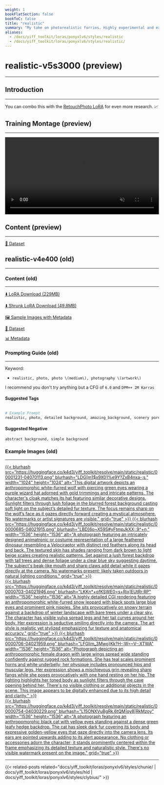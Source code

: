 ```yaml
---
weight: 1
bookFlatSection: false
bookToC: false
title: "realistic"
summary: "My take on photorealistic furries. Highly experimental and extremely fun!"
aliases:
  - /docs/yiff_toolkit/loras/ponyxlv6/styles/realistic
  - /docs/yiff_toolkit/loras/ponyxlv6/styles/realistic/
---
```


<!--markdownlint-disable MD025 MD033 -->

# realistic-v5s3000 (preview)

---

## Introduction

---

You can combo this with the [RetouchPhoto LoRA](https://civitai.com/models/343602/retouchphoto-for-ponyv6) for even more research. 📈

## Training Montage (preview)

---

<div style="text-align: center;">
    <video style="width: 100%;" autoplay loop muted playsinline>
        <source src="https://huggingface.co/k4d3/yiff_toolkit6/resolve/main/static/realistic/sample_sample00.mp4" type="video/mp4">
        Your browser does not support the video tag.
    </video>
</div>

## Content (preview)

---

[📐 Dataset](https://huggingface.co/datasets/k4d3/realistic)

## realistic-v4e400 (old)

---

### Content (old)

---

[⬇️ LoRA Download (229MB)](https://huggingface.co/k4d3/yiff_toolkit/resolve/main/ponyxl_loras/realistic-v4e400.safetensors?download=true)

[⬇️ Shrunk LoRA Download (49.8MB)](https://huggingface.co/k4d3/yiff_toolkit/resolve/main/ponyxl_loras_shrunk_2/realistic-v4e400_frockpt1_th-3.55.safetensors?download=true)

[🖼️ Sample Images with Metadata](https://huggingface.co/k4d3/yiff_toolkit/tree/main/static/{})

[📐 Dataset](https://huggingface.co/datasets/k4d3/furry/tree/main/realistic)

[📊 Metadata](https://huggingface.co/k4d3/yiff_toolkit/raw/main/ponyxl_loras/realistic-v4e400.json)

### Prompting Guide (old)

---

Keyword:

- `realistic, photo, photo \(medium\), photography \(artwork\)`

I recommend you don't try anything but a CFG of `6.0` and `DPM++ 2M Karras`

#### Suggested Tags

```python

# Example Prompt
realistic, photo, detailed background, amazing_background, scenery porn, <your prompt>
```

#### Suggested Negative

```md
abstract background, simple background
```

### Example Images (old)

---

<div class="image-grid">
  <div class="image-grid-container">
    <a href="https://huggingface.co/k4d3/yiff_toolkit/resolve/main/static/realistic/00001231-04070113.png">
      {{< blurhash
        src="https://huggingface.co/k4d3/yiff_toolkit/resolve/main/static/realistic/00001231-04070113.png"
        blurhash="LDG[m1$x9X01%e9Y?ZxB4nxa-;s,"
        width="1024"
        height="1024"
        alt="This digital artwork depicts an anthropomorphic white-furred wolf with piercing green eyes wearing a purple wizard hat adorned with gold trimmings and intricate patterns. The character's cloak matches its hat featuring similar decorative designs. Sunlight filters through lush foliage in the blurred forest background casting soft light on the subject’s detailed fur texture. The focus remains sharp on the wolf’s face as it gazes directly forward creating a mystical atmosphere. No watermarks or artist signatures are visible."
        grid="true"
      >}}
    </a>
    <a href="https://huggingface.co/k4d3/yiff_toolkit/resolve/main/static/realistic/00000685-04021915.png">
      {{< blurhash
        src="https://huggingface.co/k4d3/yiff_toolkit/resolve/main/static/realistic/00000685-04021915.png"
        blurhash="LBD]6o~X59S#yFtmpJkXX;.9^+n,"
        width="1536"
        height="1536"
        alt="A photograph featuring an intricately designed animatronic or costume representation of a large feathered dinosaur resembling a Velociraptor with distinct red feathers along its head and back. The textured skin has shades ranging from dark brown to light beige scales creating realistic patterns. Set against a lush forest backdrop with tall trees and dense foliage under a clear blue sky suggesting daytime. The subject's beak-like mouth and sharp claws add detail while it gazes directly at the camera. No watermarks present; likely taken outdoors in natural lighting conditions."
        grid="true"
      >}}
    </a>
  </div>
</div>
<div class="image-grid">
  <div class="image-grid-container">
    <a href="https://huggingface.co/k4d3/yiff_toolkit/resolve/main/static/realistic/00000703-04021946.png">
      {{< blurhash
        src="https://huggingface.co/k4d3/yiff_toolkit/resolve/main/static/realistic/00000703-04021946.png"
        blurhash="LKKn*+ofKSWE0=s+Rix]EUtRr:RP"
        width="1536"
        height="1536"
        alt="A highly detailed CGI rendering featuring an anthropomorphic white-furred snow leopard with black spots large blue eyes and prominent pink nipples. She sits provocatively on snowy terrain against a backdrop of winter landscape with bare trees under a clear sky. The character has visible vulva spread legs and her tail curves around her body. Her expression is seductive smiling directly into the camera. The art style is realistic yet stylized emphasizing fur texture and anatomical accuracy."
        grid="true"
      >}}
    </a>
    <a href="https://huggingface.co/k4d3/yiff_toolkit/resolve/main/static/realistic/00000706-04021959.png">
      {{< blurhash
      src="https://huggingface.co/k4d3/yiff_toolkit/resolve/main/static/realistic/00000706-04021959.png"
          blurhash="LFGIim_3Mwo}Kk?H-:W=~V-;XTWA"
          width="1536"
          height="1536"
          alt="Photograph depicting an anthropomorphic female dragon with large wings spread wide standing confidently against rugged rock formations. She has teal scales prominent horns and white underbelly; her physique includes pronounced hips and muscular legs. Her expression shows a mischievous grin revealing sharp fangs while she poses provocatively with one hand resting on her hip. The lighting highlights her toned body as sunlight filters through the cave opening behind her. There's no visible clothing or additional objects in the scene. This image appears to be digitally enhanced due to its high detail and clarity."
      >}}
    </a>
  </div>
</div>
<div class="image-grid">
  <div class="image-grid-container">
    <a href="https://huggingface.co/k4d3/yiff_toolkit/resolve/main/static/realistic/00000754-04030229.png">
      {{< blurhash
        src="https://huggingface.co/k4d3/yiff_toolkit/resolve/main/static/realistic/00000754-04030229.png"
        blurhash="L15ONXVuBgRk.6tQM|oy8|RkMzoy"
        width="1536"
        height="1536"
        alt="A photograph featuring an anthropomorphic black cat with yellow eyes standing against a dense green leafy hedge backdrop. The cat has sleek dark fur covering its body and expressive golden-yellow eyes that gaze directly into the camera lens. Its ears are pointed upwards adding to its alert appearance. No clothing or accessories adorn the character; it stands prominently centered within the frame emphasizing its detailed texture and naturalistic style. There's no visible watermark present on the image."
        grid="true"
      >}}
    </a>
  </div>
</div>

---

{{< related-posts related="docs/yiff_toolkit/loras/ponyxlv6/styles/chunie/ | docs/yiff_toolkit/loras/ponyxlv6/styles/hld | docs/yiff_toolkit/loras/ponyxlv6/styles/clybius/" >}}
